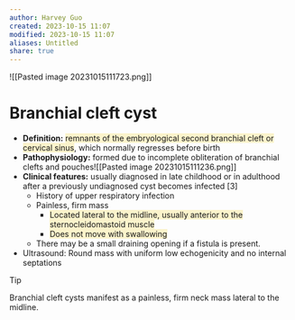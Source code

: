 ```yaml
---
author: Harvey Guo
created: 2023-10-15 11:07
modified: 2023-10-15 11:07
aliases: Untitled
share: true
---
```

![[Pasted image 20231015111723.png]]
# Branchial cleft cyst
- **Definition:** <span style="background:rgba(240, 200, 0, 0.2)">remnants of the embryological second branchial cleft or cervical sinus</span>, which normally regresses before birth
- **Pathophysiology:** formed due to incomplete obliteration of branchial clefts and pouches![[Pasted image 20231015111236.png]]
- **Clinical features:** usually diagnosed in late childhood or in adulthood after a previously undiagnosed cyst becomes infected [3]
	- History of upper respiratory infection
	- Painless, firm mass
		- <span style="background:rgba(240, 200, 0, 0.2)">Located lateral to the midline, usually anterior to the sternocleidomastoid muscle</span>
		- <span style="background:rgba(240, 200, 0, 0.2)">Does not move with swallowing</span>
	- There may be a small draining opening if a fistula is present.
- Ultrasound: Round mass with uniform low echogenicity and no internal septations
>[!tip] 
>Branchial cleft cysts manifest as a painless, firm neck mass lateral to the midline.
